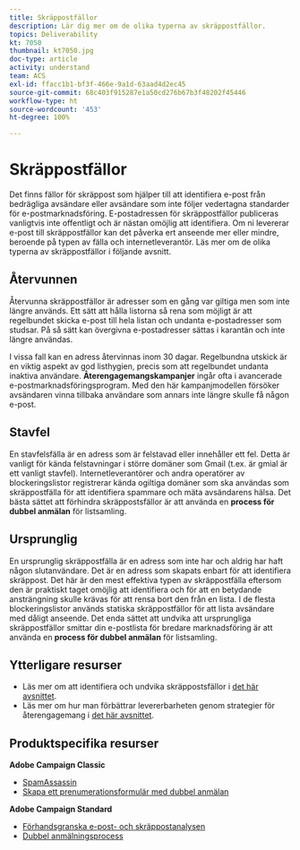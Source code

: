 ```yaml
---
title: Skräppostfällor
description: Lär dig mer om de olika typerna av skräppostfällor.
topics: Deliverability
kt: 7050
thumbnail: kt7050.jpg
doc-type: article
activity: understand
team: ACS
exl-id: ffacc1b1-bf3f-466e-9a1d-63aad4d2ec45
source-git-commit: 68c403f915287e1a50cd276b67b3f48202f45446
workflow-type: ht
source-wordcount: '453'
ht-degree: 100%

---
```


# Skräppostfällor

Det finns fällor för skräppost som hjälper till att identifiera e-post från bedrägliga avsändare eller avsändare som inte följer vedertagna standarder för e-postmarknadsföring. E-postadressen för skräppostfällor publiceras vanligtvis inte offentligt och är nästan omöjlig att identifiera. Om ni levererar e-post till skräppostfällor kan det påverka ert anseende mer eller mindre, beroende på typen av fälla och internetleverantör. Läs mer om de olika typerna av skräppostfällor i följande avsnitt.

## Återvunnen

Återvunna skräppostfällor är adresser som en gång var giltiga men som inte längre används. Ett sätt att hålla listorna så rena som möjligt är att regelbundet skicka e-post till hela listan och undanta e-postadresser som studsar. På så sätt kan övergivna e-postadresser sättas i karantän och inte längre användas.

I vissa fall kan en adress återvinnas inom 30 dagar. Regelbundna utskick är en viktig aspekt av god listhygien, precis som att regelbundet undanta inaktiva användare. **Återengagemangskampanjer** ingår ofta i avancerade e-postmarknadsföringsprogram. Med den här kampanjmodellen försöker avsändaren vinna tillbaka användare som annars inte längre skulle få någon e-post.

## Stavfel

En stavfelsfälla är en adress som är felstavad eller innehåller ett fel. Detta är vanligt för kända felstavningar i större domäner som Gmail (t.ex. är gmial är ett vanligt stavfel). Internetleverantörer och andra operatörer av blockeringslistor registrerar kända ogiltiga domäner som ska användas som skräppostfälla för att identifiera spammare och mäta avsändarens hälsa. Det bästa sättet att förhindra skräppostsfällor är att använda en **process för dubbel anmälan** för listsamling.

## Ursprunglig

En ursprunglig skräppostfälla är en adress som inte har och aldrig har haft någon slutanvändare. Det är en adress som skapats enbart för att identifiera skräppost. Det här är den mest effektiva typen av skräppostfälla eftersom den är praktiskt taget omöjlig att identifiera och för att en betydande ansträngning skulle krävas för att rensa bort den från en lista. I de flesta blockeringslistor används statiska skräppostfällor för att lista avsändare med dåligt anseende. Det enda sättet att undvika att ursprungliga skräppostfällor smittar din e-postlista för bredare marknadsföring är att använda en **process för dubbel anmälan** för listsamling.

## Ytterligare resurser

* Läs mer om att identifiera och undvika skräppostsfällor i [det här avsnittet](/help/additional-resources/all-about-spam-traps.md).
* Läs mer om hur man förbättrar levererbarheten genom strategier för återengagemang i [det här avsnittet](/help/additional-resources/re-engagement.md).

## Produktspecifika resurser

**Adobe Campaign Classic**

* [SpamAssassin](https://experienceleague.adobe.com/docs/campaign-classic/using/sending-messages/deliverability-management/spamassassin.html?lang=sv#using-spamassassin)
* [Skapa ett prenumerationsformulär med dubbel anmälan](https://experienceleague.adobe.com/docs/campaign-classic/using/designing-content/web-forms/use-cases—web-forms.html?lang=sv#create-a-subscription—form-with-double-opt-in)

**Adobe Campaign Standard**

* [Förhandsgranska e-post- och skräppostanalysen](https://experienceleague.adobe.com/docs/campaign-standard-learn/tutorials/designing-content/email-designer/preview-your-email.html?lang=sv#designing-content)
* [Dubbel anmälningsprocess](https://experienceleague.adobe.com/docs/campaign-standard/using/communication-channels/landing-pages/setting-up-a-double-opt-in-process.html?lang=sv#communication-channels)
